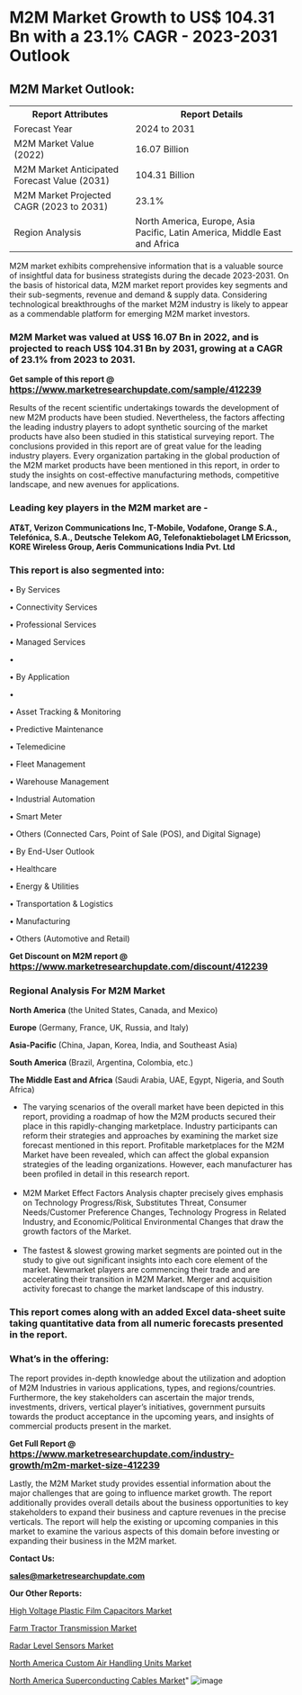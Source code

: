 # M2M Market Growth to US$ 104.31 Bn with a 23.1% CAGR - 2023-2031 Outlook

<html>
<body>

<h2>M2M Market Outlook:</h2>

<table>
  <tr>
    <th>Report Attributes</th>
    <th>Report Details</th>
  </tr>
  <tr>
    <td>Forecast Year</td>
    <td>2024 to 2031</td>
  </tr>
  <tr>
    <td>M2M Market Value (2022)</td>
    <td>16.07 Billion</td>
  </tr>
  <tr>
    <td>M2M Market Anticipated Forecast Value (2031)</td>
    <td>104.31 Billion</td>
  </tr>
  <tr>
    <td>M2M Market Projected CAGR (2023 to 2031)</td>
    <td>23.1%</td>
  </tr>
  <tr>
    <td>Region Analysis</td>
    <td>North America, Europe, Asia Pacific, Latin America, Middle East and Africa</td>
  </tr>
</table>

</body>
</html>

M2M market exhibits comprehensive information that is a valuable source of insightful data for business strategists during the decade 2023-2031. On the basis of historical data, M2M market report provides key segments and their sub-segments, revenue and demand &amp; supply data. Considering technological breakthroughs of the market M2M industry is likely to appear as a commendable platform for emerging M2M market investors.

<strong><h3>M2M Market was valued at US$ 16.07 Bn in 2022, and is projected to reach US$ 104.31 Bn by 2031, growing at a CAGR of 23.1% from 2023 to 2031.</h3></strong>

<strong>Get sample of this report @ <a href=https://www.marketresearchupdate.com/sample/412239><font size=3 color=#0000ff>https://www.marketresearchupdate.com/sample/412239</font></a></strong>

Results of the recent scientific undertakings towards the development of new M2M products have been studied. Nevertheless, the factors affecting the leading industry players to adopt synthetic sourcing of the market products have also been studied in this statistical surveying report. The conclusions provided in this report are of great value for the leading industry players. Every organization partaking in the global production of the M2M market products have been mentioned in this report, in order to study the insights on cost-effective manufacturing methods, competitive landscape, and new avenues for applications.

<strong><h3>Leading key players in the M2M market are -</h3></strong>

<strong>AT&T, Verizon Communications Inc, T-Mobile, Vodafone, Orange S.A., Telefónica, S.A., Deutsche Telekom AG, Telefonaktiebolaget LM Ericsson, KORE Wireless Group, Aeris Communications India Pvt. Ltd</strong>

<strong><h3>This report is also segmented into:</h3></strong>

• By Services

• Connectivity Services  

• Professional Services

• Managed Services

• 

• By Application

• 

• Asset Tracking & Monitoring

• Predictive Maintenance

• Telemedicine

• Fleet Management

• Warehouse Management

• Industrial Automation

• Smart Meter

• Others (Connected Cars, Point of Sale (POS), and Digital Signage)

• By End-User Outlook

• Healthcare

• Energy & Utilities

• Transportation & Logistics

• Manufacturing

• Others (Automotive and Retail)

<strong>Get Discount on M2M report @ <a href=https://www.marketresearchupdate.com/discount/412239><font size=3 color=#0000ff>https://www.marketresearchupdate.com/discount/412239</font></a></strong>

<strong><h3>Regional Analysis For M2M Market</h3></strong>

<strong>North America</strong> (the United States, Canada, and Mexico)

<strong>Europe</strong> (Germany, France, UK, Russia, and Italy)

<strong>Asia-Pacific</strong> (China, Japan, Korea, India, and Southeast Asia)

<strong>South America</strong> (Brazil, Argentina, Colombia, etc.)

<strong>The Middle East and Africa</strong> (Saudi Arabia, UAE, Egypt, Nigeria, and South Africa)

<ul>
  <li>The varying scenarios of the overall market have been depicted in this report, providing a roadmap of how the M2M products secured their place in this rapidly-changing marketplace. Industry participants can reform their strategies and approaches by examining the market size forecast mentioned in this report. Profitable marketplaces for the M2M Market have been revealed, which can affect the global expansion strategies of the leading organizations. However, each manufacturer has been profiled in detail in this research report.</li><br>
  <li>M2M Market Effect Factors Analysis chapter precisely gives emphasis on Technology Progress/Risk, Substitutes Threat, Consumer Needs/Customer Preference Changes, Technology Progress in Related Industry, and Economic/Political Environmental Changes that draw the growth factors of the Market.</li><br>
  <li>The fastest &amp; slowest growing market segments are pointed out in the study to give out significant insights into each core element of the market. Newmarket players are commencing their trade and are accelerating their transition in M2M Market. Merger and acquisition activity forecast to change the market landscape of this industry.</li>
</ul>
<strong><h3>This report comes along with an added Excel data-sheet suite taking quantitative data from all numeric forecasts presented in the report.</h3></strong>

<strong><h3>What’s in the offering:</h3></strong> The report provides in-depth knowledge about the utilization and adoption of M2M Industries in various applications, types, and regions/countries. Furthermore, the key stakeholders can ascertain the major trends, investments, drivers, vertical player’s initiatives, government pursuits towards the product acceptance in the upcoming years, and insights of commercial products present in the market.

<strong>Get Full Report @ <a href=https://www.marketresearchupdate.com/industry-growth/m2m-market-size-412239><font size=3 color=#0000ff>https://www.marketresearchupdate.com/industry-growth/m2m-market-size-412239</font></a></strong>

Lastly, the M2M Market study provides essential information about the major challenges that are going to influence market growth. The report additionally provides overall details about the business opportunities to key stakeholders to expand their business and capture revenues in the precise verticals. The report will help the existing or upcoming companies in this market to examine the various aspects of this domain before investing or expanding their business in the M2M market.

<strong>Contact Us:</strong>

<strong>sales@marketresearchupdate.com</strong>

<strong>Our Other Reports:</strong>

<a href=https://www.linkedin.com/pulse/high-voltage-plastic-film-capacitors-market-has>High Voltage Plastic Film Capacitors Market</a>

<a href=https://www.linkedin.com/pulse/farm-tractor-transmission-market-industry-analysis>Farm Tractor Transmission Market</a>

<a href=https://www.linkedin.com/pulse/radar-level-sensors-market-2023-analysis-growth-drivers>Radar Level Sensors Market</a>

<a href=https://www.linkedin.com/pulse/north-america-custom-air-handling-units-market>North America Custom Air Handling Units Market</a>

<a href=https://www.linkedin.com/pulse/north-america-superconducting-cables-market>North America Superconducting Cables Market</a>"
![image](https://github.com/Ankan-2/Market-Research-News/assets/158291571/cac0b1cc-5ac9-41e4-88c0-92e1050455a2)
